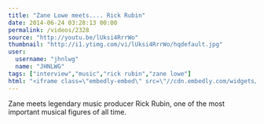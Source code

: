 ```yaml
---
title: "Zane Lowe meets.... Rick Rubin"
date: 2014-06-24 03:28:13 00:00
permalink: /videos/2328
source: "http://youtu.be/lUksi4RrrWo"
thumbnail: "http://i1.ytimg.com/vi/lUksi4RrrWo/hqdefault.jpg"
user:
  username: "jhnlwg"
  name: "JHNLWG"
tags: ["interview","music","rick rubin","zane lowe"]
html: "<iframe class=\"embedly-embed\" src=\"//cdn.embedly.com/widgets/media.html?src=http%3A%2F%2Fwww.youtube.com%2Fembed%2FlUksi4RrrWo%3Fwmode%3Dtransparent%26feature%3Doembed&wmode=transparent&url=http%3A%2F%2Fwww.youtube.com%2Fwatch%3Fv%3DlUksi4RrrWo&image=http%3A%2F%2Fi1.ytimg.com%2Fvi%2FlUksi4RrrWo%2Fhqdefault.jpg&key=daaebf4d9cdd46779200162d0ca86e20&type=text%2Fhtml&schema=youtube\" width=\"854\" height=\"480\" scrolling=\"no\" frameborder=\"0\" allowfullscreen></iframe>"
---
```


Zane meets legendary music producer Rick Rubin, one of the most important musical figures of all time.